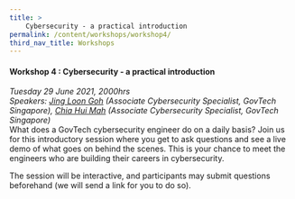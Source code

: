 ```yaml
---
title: >
    Cybersecurity - a practical introduction
permalink: /content/workshops/workshop4/
third_nav_title: Workshops
---
```


#### Workshop 4 : Cybersecurity - a practical introduction
*Tuesday 29 June 2021, 2000hrs*<br>
*Speakers: [Jing Loon Goh](https://www.linkedin.com/in/gohjingloon/) (Associate Cybersecurity Specialist, GovTech Singapore), [Chia Hui Mah](https://www.linkedin.com/in/mahchiahui/) (Associate Cybersecurity Specialist, GovTech Singapore)*<br>
What does a GovTech cybersecurity engineer do on a daily basis? Join us for this introductory session where you get to ask questions and see a live demo of what goes on behind the scenes. This is your chance to meet the engineers who are building their careers in cybersecurity.

The session will be interactive, and participants may submit questions beforehand (we will send a link for you to do so).